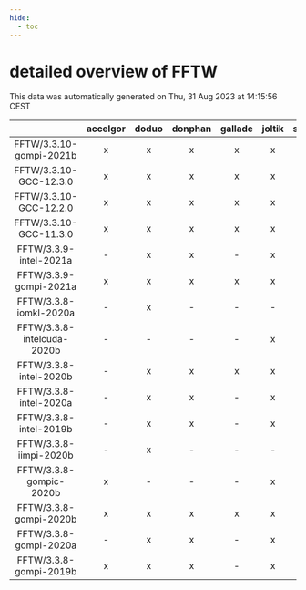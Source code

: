 ```yaml
---
hide:
  - toc
---
```


detailed overview of FFTW
=========================


This data was automatically generated on Thu, 31 Aug 2023 at 14:15:56 CEST  

| |accelgor|doduo|donphan|gallade|joltik|skitty|swalot|victini|
| :---: | :---: | :---: | :---: | :---: | :---: | :---: | :---: | :---: |
|FFTW/3.3.10-gompi-2021b|x|x|x|x|x|x|x|x|
|FFTW/3.3.10-GCC-12.3.0|x|x|x|x|x|x|x|x|
|FFTW/3.3.10-GCC-12.2.0|x|x|x|x|x|x|x|x|
|FFTW/3.3.10-GCC-11.3.0|x|x|x|x|x|x|x|x|
|FFTW/3.3.9-intel-2021a|-|x|x|-|x|x|x|x|
|FFTW/3.3.9-gompi-2021a|x|x|x|x|x|x|x|x|
|FFTW/3.3.8-iomkl-2020a|-|x|-|-|-|-|-|-|
|FFTW/3.3.8-intelcuda-2020b|-|-|-|-|x|-|-|-|
|FFTW/3.3.8-intel-2020b|-|x|x|x|x|x|x|x|
|FFTW/3.3.8-intel-2020a|-|x|x|-|x|x|x|x|
|FFTW/3.3.8-intel-2019b|-|x|x|-|x|x|x|x|
|FFTW/3.3.8-iimpi-2020b|-|x|-|-|-|-|-|-|
|FFTW/3.3.8-gompic-2020b|x|-|-|-|x|-|-|-|
|FFTW/3.3.8-gompi-2020b|x|x|x|x|x|x|x|x|
|FFTW/3.3.8-gompi-2020a|-|x|x|-|x|x|x|x|
|FFTW/3.3.8-gompi-2019b|x|x|x|-|x|x|x|x|
